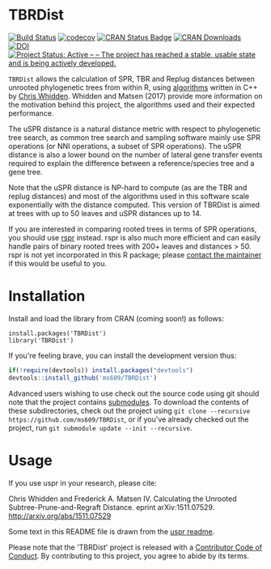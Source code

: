 # TBRDist

[![Build Status](https://travis-ci.org/ms609/TBRDist.svg?branch=master)](https://travis-ci.org/ms609/TBRDist)
[![codecov](https://codecov.io/gh/ms609/TBRDist/branch/master/graph/badge.svg)](https://codecov.io/gh/ms609/TBRDist)
[![CRAN Status Badge](http://www.r-pkg.org/badges/version/TBRDist)](https://cran.r-project.org/package=TBRDist)
[![CRAN Downloads](http://cranlogs.r-pkg.org/badges/TBRDist)](https://cran.r-project.org/package=TBRDist)
[![DOI](https://zenodo.org/badge/DOI/10.5281/zenodo.3548333.svg)](http://doi.org/10.5281/zenodo.3548333)<!--[![Project Status: Inactive – The project has reached a stable, usable state but is no longer being actively developed; support/maintenance will be provided as time allows.](http://www.repostatus.org/badges/latest/inactive.svg)](http://www.repostatus.org/#inactive)
-->
[![Project Status: Active – – The project has reached a stable, usable state and is being actively developed.](http://www.repostatus.org/badges/latest/active.svg)](http://www.repostatus.org/#active)

`TBRDist` allows the calculation of SPR, TBR and Replug distances between
unrooted phylogenetic trees from within R, using [algorithms](https://github.com/cwhidden/uspr) written in C++
by [Chris Whidden](https://web.cs.dal.ca/~whidden/). Whidden and Matsen (2017)
provide more information on the motivation behind this project, 
the algorithms used and their expected performance.

The uSPR distance is a natural distance metric with respect to phylogenetic tree search, as common tree search and sampling software mainly use SPR operations (or NNI operations, a subset of SPR operations). The uSPR distance is also a lower bound on the number of lateral gene transfer events required to explain the difference between a reference/species tree and a gene tree.

Note that the uSPR distance is NP-hard to compute (as are the TBR and replug distances) and most of the algorithms used in this software scale exponentially with the distance computed. This version of TBRDist is aimed at trees with up to 50 leaves and uSPR distances up to 14.

If you are interested in comparing rooted trees in terms of SPR operations, you should use [rspr](https://github.com/cwhidden/rspr) instead. rspr is also much more efficient and can easily handle pairs of binary rooted trees with 200+ leaves and distances > 50.
rspr is not yet incorporated in this R package; please 
[contact the maintainer](https://github.com/ms609/TBRDist/issues/2)
if this would be useful to you.


# Installation

Install and load the library from CRAN (coming soon!) as follows:
```
install.packages('TBRDist')
library('TBRDist')
```

If you're feeling brave, you can install the development version thus:
```r
if(!require(devtools)) install.packages("devtools")
devtools::install_github('ms609/TBRDist')
```

Advanced users wishing to use check out the source code using git should note
that the project contains
[submodules](https://github.blog/2016-02-01-working-with-submodules/).
To download the contents of these subdirectories, check out the project using
`git clone --recursive https://github.com/ms609/TBRDist`,
or if you've already checked out the project, run
`git submodule update --init --recursive`.  

# Usage

If you use uspr in your research, please cite:

Chris Whidden and Frederick A. Matsen IV. Calculating the Unrooted Subtree-Prune-and-Regraft Distance. eprint arXiv:1511.07529. http://arxiv.org/abs/1511.07529

Some text in this README file is drawn from the [uspr readme](https://github.com/cwhidden/uspr/blob/master/README.md).

Please note that the 'TBRDist' project is released with a
[Contributor Code of Conduct](CODE_OF_CONDUCT.md).
By contributing to this project, you agree to abide by its terms.

